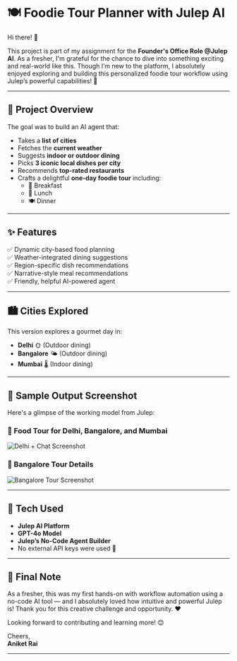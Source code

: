 # 🍽️ Foodie Tour Planner with Julep AI

Hi there! 👋

This project is part of my assignment for the **Founder's Office Role @Julep AI**. As a fresher, I'm grateful for the chance to dive into something exciting and real-world like this. Though I’m new to the platform, I absolutely enjoyed exploring and building this personalized foodie tour workflow using Julep’s powerful capabilities! 🚀

---

## 🧠 Project Overview

The goal was to build an AI agent that:
- Takes a **list of cities**
- Fetches the **current weather**
- Suggests **indoor or outdoor dining**
- Picks **3 iconic local dishes per city**
- Recommends **top-rated restaurants**
- Crafts a delightful **one-day foodie tour** including:
  - 🥞 Breakfast
  - 🍛 Lunch
  - 🍽️ Dinner

---

## ✨ Features

✅ Dynamic city-based food planning  
✅ Weather-integrated dining suggestions  
✅ Region-specific dish recommendations  
✅ Narrative-style meal recommendations  
✅ Friendly, helpful AI-powered agent

---

## 🏙️ Cities Explored

This version explores a gourmet day in:
- **Delhi** 🌞 (Outdoor dining)
- **Bangalore** 🌤️ (Outdoor dining)
- **Mumbai** 🌡️ (Indoor dining)

---

## 🧾 Sample Output Screenshot

Here's a glimpse of the working model from Julep:

### 📍 Food Tour for Delhi, Bangalore, and Mumbai  
![Delhi + Chat Screenshot](./dba795cf-b46c-47f3-af7e-9ff7d2aa1dba.png)

### 📍 Bangalore Tour Details  
![Bangalore Tour Screenshot](./17c6ecec-6a9a-4598-a06c-61eccc997d07.png)

---

## 🔧 Tech Used

- **Julep AI Platform**
- **GPT-4o Model**
- **Julep’s No-Code Agent Builder**
- No external API keys were used 🙌

---

## 🙏 Final Note

As a fresher, this was my first hands-on with workflow automation using a no-code AI tool — and I absolutely loved how intuitive and powerful Julep is! Thank you for this creative challenge and opportunity. ❤️

Looking forward to contributing and learning more! 😊

Cheers,  
**Aniket Rai**

---

